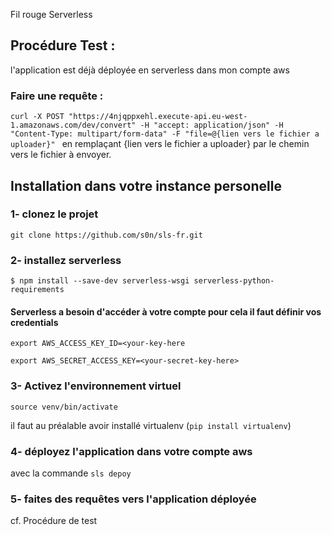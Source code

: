 Fil rouge Serverless

## Procédure Test :
l'application est déjà déployée en serverless dans mon compte aws
### Faire une requête : 
  `curl -X POST "https://4njqppxehl.execute-api.eu-west-1.amazonaws.com/dev/convert" -H "accept: application/json" -H "Content-Type: multipart/form-data" -F "file=@{lien vers le fichier a uploader}" ` en remplaçant {lien vers le fichier a uploader} par le chemin vers le fichier à envoyer.

## Installation dans votre instance personelle
### 1- clonez le projet
`git clone https://github.com/s0n/sls-fr.git`
### 2- installez serverless
`$ npm install --save-dev serverless-wsgi serverless-python-requirements`
#### Serverless a besoin d'accéder à votre compte pour cela il faut définir vos credentials
`export AWS_ACCESS_KEY_ID=<your-key-here`


`export AWS_SECRET_ACCESS_KEY=<your-secret-key-here>`
### 3- Activez l'environnement virtuel
`source venv/bin/activate`


il faut au préalable avoir installé virtualenv (`pip install virtualenv`)
### 4- déployez l'application dans votre compte aws
avec la commande `sls depoy`
### 5- faites des requêtes vers l'application déployée
cf. Procédure de test
